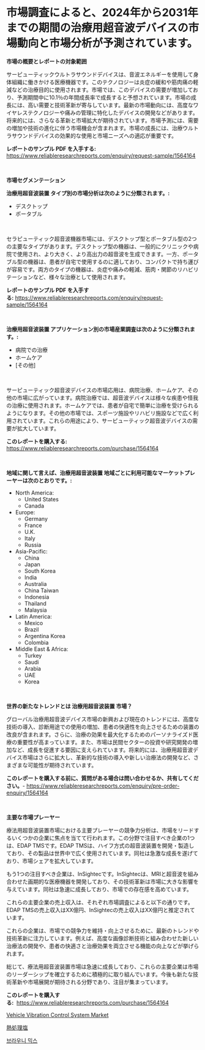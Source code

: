 <p><h1>市場調査によると、2024年から2031年までの期間の治療用超音波デバイスの市場動向と市場分析が予測されています。</h1></p><p><strong>市場の概要とレポートの対象範囲</strong></p>
<p><p>サーピューティックウルトラサウンドデバイスは、音波エネルギーを使用して身体組織に働きかける医療機器です。このテクノロジーは炎症の緩和や筋肉痛の軽減などの治療目的に使用されます。市場では、このデバイスの需要が増加しており、予測期間中に10.1％の年間成長率で成長すると予想されています。市場の成長には、高い需要と技術革新が寄与しています。最新の市場動向には、高度なワイヤレステクノロジーや痛みの管理に特化したデバイスの開発などがあります。将来的には、さらなる革新と市場拡大が期待されています。市場予測には、需要の増加や技術の進化に伴う市場機会が含まれます。市場の成長には、治療ウルトラサウンドデバイスの効果的な使用と市場ニーズへの適応が重要です。</p></p>
<p><strong>レポートのサンプル PDF を入手する:</strong> <a href="https://www.reliableresearchreports.com/enquiry/request-sample/1564164">https://www.reliableresearchreports.com/enquiry/request-sample/1564164</a></p>
<p>&nbsp;</p>
<p><strong>市場セグメンテーション</strong></p>
<p><strong>治療用超音波装置 タイプ別の市場分析は次のように分類されます。:</strong></p>
<p><ul><li>デスクトップ</li><li>ポータブル</li></ul></p>
<p>&nbsp;</p>
<p><p>セラピューティック超音波機器市場には、デスクトップ型とポータブル型の2つの主要なタイプがあります。デスクトップ型の機器は、一般的にクリニックや病院で使用され、より大きく、より高出力の超音波を生成できます。一方、ポータブル型の機器は、患者が自宅で使用するのに適しており、コンパクトで持ち運びが容易です。両方のタイプの機器は、炎症や痛みの軽減、筋肉・関節のリハビリテーションなど、様々な治療として使用されます。</p></p>
<p><strong>レポートのサンプル PDF を入手する:</strong>&nbsp;<a href="https://www.reliableresearchreports.com/enquiry/request-sample/1564164">https://www.reliableresearchreports.com/enquiry/request-sample/1564164</a></p>
<p>&nbsp;</p>
<p><strong> 治療用超音波装置 アプリケーション別の市場産業調査は次のように分類されます。:</strong></p>
<p><ul><li>病院での治療</li><li>ホームケア</li><li>[その他]</li></ul></p>
<p>&nbsp;</p>
<p><p>サーピューティック超音波デバイスの市場応用は、病院治療、ホームケア、その他の市場に広がっています。病院治療では、超音波デバイスは様々な疾患や怪我の治療に使用されます。ホームケアでは、患者が自宅で簡単に治療を受けられるようになります。その他の市場では、スポーツ施設やリハビリ施設などで広く利用されています。これらの用途により、サーピューティック超音波デバイスの需要が拡大しています。</p></p>
<p><strong>このレポートを購入する:</strong>&nbsp; <a href="https://www.reliableresearchreports.com/purchase/1564164">https://www.reliableresearchreports.com/purchase/1564164</a></p>
<p>&nbsp;</p>
<p><strong>地域に関して言えば、治療用超音波装置 地域ごとに利用可能なマーケットプレーヤーは次のとおりです。:</strong></p>
<p><ul>
    <li>
        North America:
        <ul>
            <li>United States</li>
            <li>Canada</li>
        </ul>
    </li>
    <li>
        Europe:
        <ul>
            <li>Germany</li>
            <li>France</li>
            <li>U.K.</li>
            <li>Italy</li>
            <li>Russia</li>
        </ul>
    </li>
    <li>
        Asia-Pacific:
        <ul>
            <li>China</li>
            <li>Japan</li>
            <li>South Korea</li>
            <li>India</li>
            <li>Australia</li>
            <li>China Taiwan</li>
            <li>Indonesia</li>
            <li>Thailand</li>
            <li>Malaysia</li>
        </ul>
    </li>
    <li>
        Latin America:
        <ul>
            <li>Mexico</li>
            <li>Brazil</li>
            <li>Argentina Korea</li>
            <li>Colombia</li>
        </ul>
    </li>
    <li>
        Middle East & Africa:
        <ul>
            <li>Turkey</li>
            <li>Saudi</li>
            <li>Arabia</li>
            <li>UAE</li>
            <li>Korea</li>
        </ul>
    </li>
    </ul></p>
<p>&nbsp;</p>
<p><strong>世界の新たなトレンドとは 治療用超音波装置 市場？</strong></p>
<p><p>グローバル治療用超音波デバイス市場の新興および現在のトレンドには、高度な技術の導入、診断用途での使用の増加、患者の快適性を向上させるための装置の改良が含まれます。さらに、治療の効果を最大化するためのパーソナライズド医療の重要性が高まっています。また、市場は民間セクターの投資や研究開発の増加など、成長を促進する要因に支えられています。将来的には、治療用超音波デバイス市場はさらに拡大し、革新的な技術の導入や新しい治療法の開発など、さまざまな可能性が期待されています。</p></p>
<p><strong>このレポートを購入する前に、質問がある場合は問い合わせるか、共有してください。</strong>- <a href="https://www.reliableresearchreports.com/enquiry/pre-order-enquiry/1564164">https://www.reliableresearchreports.com/enquiry/pre-order-enquiry/1564164</a></p>
<p>&nbsp;</p>
<p><strong>主要な市場プレーヤー</strong></p>
<p><p>療法用超音波装置市場における主要プレーヤーの競争力分析は、市場をリードするいくつかの企業に焦点を当てて行われます。この分野で注目すべき企業の1つは、EDAP TMSです。EDAP TMSは、ハイフ方式の超音波装置を開発・製造しており、その製品は世界中で広く使用されています。同社は急激な成長を遂げており、市場シェアを拡大しています。</p><p>もう1つの注目すべき企業は、InSightecです。InSightecは、MRIと超音波を組み合わせた画期的な医療機器を開発しており、その技術革新は市場に大きな影響を与えています。同社は急速に成長しており、市場での存在感を高めています。</p><p>これらの主要企業の売上収入は、それぞれ市場調査によると以下の通りです。EDAP TMSの売上収入はXX億円、InSightecの売上収入はXX億円と推定されています。</p><p>これらの企業は、市場での競争力を維持・向上させるために、最新のトレンドや技術革新に注力しています。例えば、高度な画像診断技術と組み合わせた新しい治療法の開発や、患者の快適さと治療効果を両立させる機能の向上などが挙げられます。</p><p>総じて、療法用超音波装置市場は急速に成長しており、これらの主要企業は市場のリーダーシップを確立するために積極的に取り組んでいます。今後も新たな技術革新や市場展開が期待される分野であり、注目が集まっています。</p></p>
<p><strong>このレポートを購入する:</strong>&nbsp;&nbsp;<a href="https://www.reliableresearchreports.com/purchase/1564164">https://www.reliableresearchreports.com/purchase/1564164</a></p>
<p><p><a href="https://woozy-pyroraptor-a1f.notion.site/Vehicle-Vibration-Control-System-Market-Size-Furnishes-Valuable-Information-Encompassing-Market-Shar-1a6ba838bcc04888975c896b18cc5681">Vehicle Vibration Control System Market</a></p><p><a href="https://medium.com/@gustavorn8776xcc/%E7%86%B1%E5%87%A6%E7%90%86%E5%A1%A9%E5%B8%82%E5%A0%B4%E3%81%AE%E3%83%A1%E3%83%88%E3%83%AA%E3%82%AF%E3%82%B9%E3%82%92%E8%A7%A3%E8%AA%AD%E3%81%99%E3%82%8B-%E5%B8%82%E5%A0%B4%E3%82%B7%E3%82%A7%E3%82%A2-%E3%83%88%E3%83%AC%E3%83%B3%E3%83%89-%E6%88%90%E9%95%B7%E3%83%91%E3%82%BF%E3%83%BC%E3%83%B3-33858d834568">熱処理塩</a></p><p><a href="https://medium.com/@snake68678/%EB%B8%8C%EB%9D%BC%EC%9A%B0%EB%8B%88-%ED%98%BC%ED%95%A9%EB%AC%BC-%EC%8B%9C%EC%9E%A5-%EB%B6%84%EC%84%9D-%EA%B7%B8%EC%9D%98-cagr-%EC%8B%9C%EC%9E%A5-%EC%84%B8%EB%B6%84%ED%99%94-%EB%B0%8F-%EA%B8%80%EB%A1%9C%EB%B2%8C-%EC%82%B0%EC%97%85-%EA%B0%9C%EC%9A%94-e907cfad5ea0">브라우니 믹스</a></p></p>